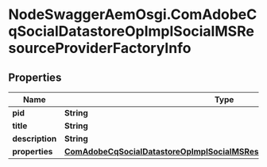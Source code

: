 # NodeSwaggerAemOsgi.ComAdobeCqSocialDatastoreOpImplSocialMSResourceProviderFactoryInfo

## Properties

Name | Type | Description | Notes
------------ | ------------- | ------------- | -------------
**pid** | **String** |  | [optional] 
**title** | **String** |  | [optional] 
**description** | **String** |  | [optional] 
**properties** | [**ComAdobeCqSocialDatastoreOpImplSocialMSResourceProviderFactoryProperties**](ComAdobeCqSocialDatastoreOpImplSocialMSResourceProviderFactoryProperties.md) |  | [optional] 


